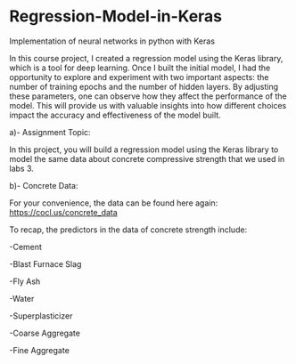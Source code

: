 # Regression-Model-in-Keras
Implementation of neural networks in python with Keras


In this course project, I created a regression model using the Keras library, which is a tool for deep learning. 
Once I built the initial model, I had the opportunity to explore and experiment with two important aspects: 
the number of training epochs and the number of hidden layers. 
By adjusting these parameters, one can observe how they affect the performance of the model. 
This will provide us with valuable insights into how different choices impact the accuracy and effectiveness of the model built.

a)- Assignment Topic:

In this project, you will build a regression model using the Keras library to model the same data about concrete compressive strength that we used in labs 3.

b)- Concrete Data:

For your convenience, the data can be found here again: 
https://cocl.us/concrete_data

To recap, the predictors in the data of concrete strength include:

-Cement

-Blast Furnace Slag

-Fly Ash

-Water

-Superplasticizer

-Coarse Aggregate

-Fine Aggregate
